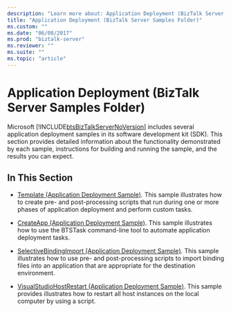 ```yaml
---
description: "Learn more about: Application Deployment (BizTalk Server Samples Folder)"
title: "Application Deployment (BizTalk Server Samples Folder)"
ms.custom: ""
ms.date: "06/08/2017"
ms.prod: "biztalk-server"
ms.reviewer: ""
ms.suite: ""
ms.topic: "article"
---
```

# Application Deployment (BizTalk Server Samples Folder)
Microsoft [!INCLUDE[btsBizTalkServerNoVersion](../includes/btsbiztalkservernoversion-md.md)] includes several application deployment samples in its software development kit (SDK). This section provides detailed information about the functionality demonstrated by each sample, instructions for building and running the sample, and the results you can expect.  
  
## In This Section  
  
-   [Template (Application Deployment Sample)](../core/template-application-deployment-sample.md). This sample illustrates how to create pre- and post-processing scripts that run during one or more phases of application deployment and perform custom tasks.  
  
-   [CreateApp (Application Deployment Sample)](../core/createapp-application-deployment-sample.md). This sample illustrates how to use the BTSTask command-line tool to automate application deployment tasks.  
  
-   [SelectiveBindingImport (Application Deployment Sample)](../core/selectivebindingimport-application-deployment-sample.md). This sample illustrates how to use pre- and post-processing scripts to import binding files into an application that are appropriate for the destination environment.  
  
-   [VisualStudioHostRestart (Application Deployment Sample)](../core/visualstudiohostrestart-application-deployment-sample.md). This sample provides illustrates how to restart all host instances on the local computer by using a script.
